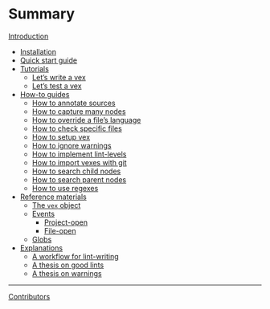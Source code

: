 # Summary

[Introduction](./introduction.md)

- [Installation]()
- [Quick start guide]()
- [Tutorials](./tutorials/README.md)
    - [Let’s write a vex]()
    - [Let’s test a vex]()
- [How-to guides](./how-to-guides/README.md)
    - [How to annotate sources]()
    - [How to capture many nodes]()
    - [How to override a file’s language](./how-to-guides/how-to-override-a-files-language.md)
    - [How to check specific files]()
    - [How to setup vex](./how-to-guides/how-to-setup-vex.md)
    - [How to ignore warnings](./how-to-guides/how-to-ignore-warnings.md)
    - [How to implement lint-levels]()
    - [How to import vexes with git](./how-to-guides/how-to-import-vexes-with-git.md)
    - [How to search child nodes]()
    - [How to search parent nodes]()
    - [How to use regexes]()
- [Reference materials](./reference-materials/README.md)
    - [The `vex` object]()
    - [Events]()
        - [Project-open]()
        - [File-open]()
    - [Globs](./reference-materials/globs.md)
- [Explanations](./explanations/README.md)
    - [A workflow for lint-writing]()
    - [A thesis on good lints]()
    - [A thesis on warnings]()

---

[Contributors](./misc/contributors.md)
